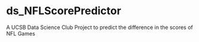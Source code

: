 # ds_NFLScorePredictor

A UCSB Data Science Club Project to predict the difference in the scores of NFL Games
